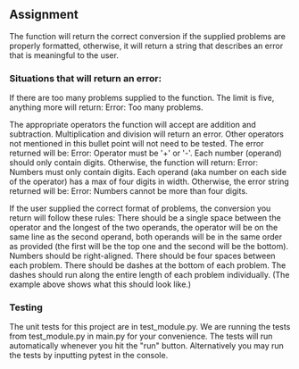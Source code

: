 ## Assignment

The function will return the correct conversion if the supplied problems are properly formatted, otherwise, it will
return a string that describes an error that is meaningful to the user.

### Situations that will return an error:
If there are too many problems supplied to the function.
The limit is five, anything more will return: Error: Too many problems.

The appropriate operators the function will accept are addition and subtraction.
Multiplication and division will return an error.
Other operators not mentioned in this bullet point will not need to be tested. 
The error returned will be: Error: Operator must be '+' or '-'.
Each number (operand) should only contain digits. 
Otherwise, the function will return: Error: Numbers must only contain digits.
Each operand (aka number on each side of the operator) has a max of four digits in width.
Otherwise, the error string returned will be: Error: Numbers cannot be more than four digits.

If the user supplied the correct format of problems, the conversion you return will follow these rules:
There should be a single space between the operator and the longest of the two operands, the operator will be on the
same line as the second operand, both operands will be in the same order as provided (the first will be the top one and
the second will be the bottom).
Numbers should be right-aligned.
There should be four spaces between each problem.
There should be dashes at the bottom of each problem. The dashes should run along the entire length of each problem
individually. (The example above shows what this should look like.)


### Testing
The unit tests for this project are in test_module.py. We are running the tests from test_module.py in main.py for your
convenience. The tests will run automatically whenever you hit the "run" button. Alternatively you may run the tests by
inputting pytest in the console.
